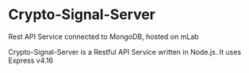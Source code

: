 # Crypto-Signal-Server
Rest API Service connected to MongoDB, hosted on mLab

Crypto-Signal-Server is a Restful API Service written in Node.js.
It uses Express v4.16
